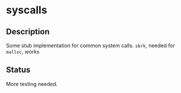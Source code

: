 # syscalls

## Description

Some stub implementation for common system calls.
`sbrk`, needed for `malloc`, works

## Status

More testing needed.
